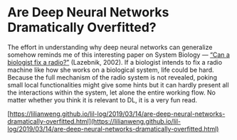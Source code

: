 # Are Deep Neural Networks Dramatically Overfitted?

The effort in understanding why deep neural networks can generalize somehow reminds me of this interesting paper on System Biology — [“Can a biologist fix a radio?”](https://www.cell.com/cancer-cell/pdf/S1535-6108%2802%2900133-2.pdf) \(Lazebnik, 2002\). If a biologist intends to fix a radio machine like how she works on a biological system, life could be hard. Because the full mechanism of the radio system is not revealed, poking small local functionalities might give some hints but it can hardly present all the interactions within the system, let alone the entire working flow. No matter whether you think it is relevant to DL, it is a very fun read.

[https://lilianweng.github.io/lil-log/2019/03/14/are-deep-neural-networks-dramatically-overfitted.html](https://lilianweng.github.io/lil-log/2019/03/14/are-deep-neural-networks-dramatically-overfitted.html)

